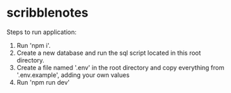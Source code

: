 # scribblenotes

Steps to run application:

1) Run 'npm i'.
2) Create a new database and run the sql script located in this root directory.
3) Create a file named '.env' in the root directory and copy everything from '.env.example', adding your own values
4) Run 'npm run dev'